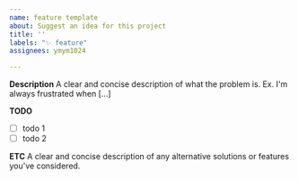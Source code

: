 ```yaml
---
name: feature template
about: Suggest an idea for this project
title: ''
labels: "✨ feature"
assignees: ymym1024

---
```


**Description**
A clear and concise description of what the problem is. Ex. I'm always frustrated when [...]

**TODO**
- [ ] todo 1
- [ ] todo 2

**ETC**
A clear and concise description of any alternative solutions or features you've considered.
